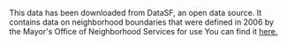 This data has been downloaded from DataSF, an open data source. It contains data on neighborhood boundaries that were defined in 2006 by the Mayor's Office of Neighborhood Services for use You can find it [here.](https://data.sfgov.org/Geographic-Locations-and-Boundaries/SF-Find-Neighborhoods/pty2-tcw4)